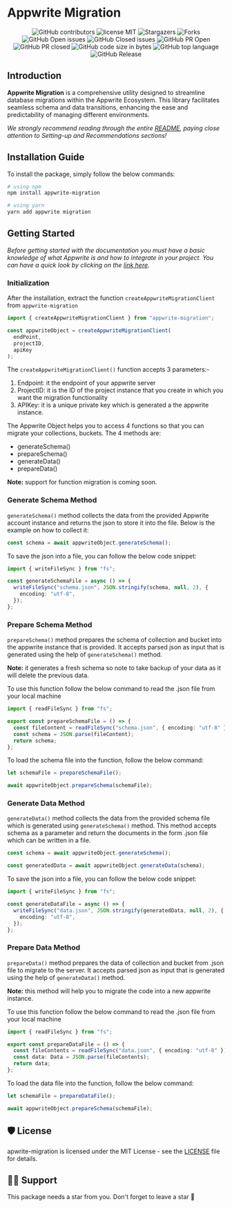 # Appwrite Migration

<div align="center">

![GitHub contributors](https://img.shields.io/github/contributors/iMADi-ARCH/appwrite-migration?style=for-the-badge)
![license MIT](https://img.shields.io/github/license/iMADi-ARCH/appwrite-migration?style=for-the-badge)
![Stargazers](https://img.shields.io/github/stars/iMADi-ARCH/appwrite-migration?style=for-the-badge)
![Forks](https://img.shields.io/github/forks/iMADi-ARCH/appwrite-migration?style=for-the-badge)
![GitHub Open issues](https://img.shields.io/github/issues/iMADi-ARCH/appwrite-migration?style=for-the-badge)
![GitHub Closed issues](https://img.shields.io/github/issues-closed/iMADi-ARCH/appwrite-migration?style=for-the-badge)
![GitHub PR Open](https://img.shields.io/github/issues-pr/iMADi-ARCH/appwrite-migration?style=for-the-badge)
![GitHub PR closed](https://img.shields.io/github/issues-pr-closed/iMADi-ARCH/appwrite-migration?style=for-the-badge)
![GitHub code size in bytes](https://img.shields.io/github/languages/code-size/iMADi-ARCH/appwrite-migration?style=for-the-badge)
![GitHub top language](https://img.shields.io/github/languages/top/iMADi-ARCH/appwrite-migration?style=for-the-badge)
![GitHub Release](https://img.shields.io/github/v/release/iMADi-ARCH/appwrite-migration?style=for-the-badge)

</div>

## Introduction

**Appwrite Migration** is a comprehensive utility designed to streamline database migrations within the Appwrite Ecosystem. This library facilitates seamless schema and data transitions, enhancing the ease and predictability of managing different environments.

_We strongly recommend reading through the entire [README](README.md), paying close attention to Setting-up and Recommendations sections!_

## Installation Guide

To install the package, simply follow the below commands:

```bash
# using npm
npm install appwrite-migration

# using yarn
yarn add appwrite migration
```

## Getting Started

_Before getting started with the documentation you must have a basic knowledge of what Appwrite is and how to integrate in your project. You can have a quick look by clicking on the [link here](https://appwrite.io/docs/)._

### Initialization

After the installation, extract the function `createAppwriteMigrationClient` from `appwrite-migration`

```ts
import { createAppwriteMigrationClient } from "appwrite-migration";

const appwriteObject = createAppwriteMigrationClient(
  endPoint,
  projectID,
  apiKey
);
```

The `createAppwriteMigrationClient()` function accepts 3 parameters:-

1. Endpoint: it the endpoint of your appwrite server
2. ProjectID: it is the ID of the project instance that you create in which you want the migration functionality
3. APIKey: it is a unique private key which is generated a the appwrite instance.

The Appwrite Object helps you to access 4 functions so that you can migrate your collections, buckets. The 4 methods are:

- generateSchema()
- prepareSchema()
- generateData()
- prepareData()

**Note:** support for function migration is coming soon.

### Generate Schema Method

`generateSchema()` method collects the data from the provided Appwrite account instance and returns the json to store it into the file. Below is the example on how to collect it:

```ts
const schema = await appwriteObject.generateSchema();
```

To save the json into a file, you can follow the below code snippet:

```ts
import { writeFileSync } from "fs";

const generateSchemaFile = async () => {
  writeFileSync("schema.json", JSON.stringify(schema, null, 2), {
    encoding: "utf-8",
  });
};
```

### Prepare Schema Method

`prepareSchema()` method prepares the schema of collection and bucket into the appwrite instance that is provided. It accepts parsed json as input that is generated using the help of `generateSchema()` method.

**Note:** it generates a fresh schema so note to take backup of your data as it will delete the previous data.

To use this function follow the below command to read the .json file from your local machine

```ts
import { readFileSync } from "fs";

export const prepareSchemaFile = () => {
  const fileContent = readFileSync("schema.json", { encoding: "utf-8" });
  const schema = JSON.parse(fileContent);
  return schema;
};
```

To load the schema file into the function, follow the below command:

```ts
let schemaFile = prepareSchemaFile();

await appwriteObject.prepareSchema(schemaFile);
```

### Generate Data Method

`generateData()` method collects the data from the provided schema file which is generated using `generateSchema()` method. This method accepts schema as a parameter and return the documents in the form .json file which can be written in a file.

```ts
const schema = await appwriteObject.generateSchema();

const generatedData = await appwriteObject.generateData(schema);
```

To save the json into a file, you can follow the below code snippet:

```ts
import { writeFileSync } from "fs";

const generateDataFile = async () => {
  writeFileSync("data.json", JSON.stringify(generatedData, null, 2), {
    encoding: "utf-8",
  });
};
```

### Prepare Data Method

`prepareData()` method prepares the data of collection and bucket from .json file to migrate to the server. It accepts parsed json as input that is generated using the help of `generateData()` method.

**Note:** this method will help you to migrate the code into a new appwrite instance.

To use this function follow the below command to read the .json file from your local machine

```ts
import { readFileSync } from "fs";

export const prepareDataFile = () => {
  const fileContents = readFileSync("data.json", { encoding: "utf-8" });
  const data: Data = JSON.parse(fileContents);
  return data;
};
```

To load the data file into the function, follow the below command:

```ts
let schemaFile = prepareDataFile();

await appwriteObject.prepareSchema(schemaFile);
```

## 🛡️ License

apwrite-migration is licensed under the MIT License - see the [LICENSE](Licence) file for details.

## 🙏🏽 Support

This package needs a star️ from you. Don't forget to leave a star 🌟
